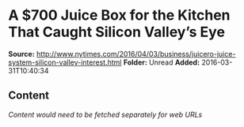 # A $700 Juice Box for the Kitchen That Caught Silicon Valley’s Eye

**Source:** http://www.nytimes.com/2016/04/03/business/juicero-juice-system-silicon-valley-interest.html
**Folder:** Unread
**Added:** 2016-03-31T10:40:34




## Content
*Content would need to be fetched separately for web URLs*
